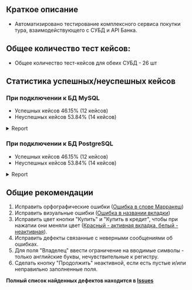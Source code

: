 ## Краткое описание
 * Автоматизировано тестирование комплексного сервиса покупки тура, взаимодействующего с СУБД и API Банка.
## Общее количество тест кейсов: 
 * Общее количество тест-кейсов для обеих СУБД - 26 шт
## Статистика успешных/неуспешных кейсов

### При подключении к БД MySQL
* Успешных кейсов 46.15% (12 кейсов)
* Неуспешных кейсов 53.84% (14 кейсов)
<details>
   <summary>Report</summary>
   
   ![image](https://user-images.githubusercontent.com/110032141/212689313-81bf5f62-d69c-4838-8f15-7bd60a7e29ad.png)
   
   ![image](https://user-images.githubusercontent.com/110032141/212689834-a8a1bd46-7694-4032-bcbe-aea7d8050097.png)
   
   ![image](https://user-images.githubusercontent.com/110032141/212691569-9fc242c8-7b23-496a-8cf1-766282594f62.png)
</details>

### При подключении к БД PostgreSQL
 * Успешных кейсов 46.15% (12 кейсов)
 * Неуспешных кейсов 53.84% (14 кейсов)
<details>
   <summary>Report</summary>
   
   ![image](https://user-images.githubusercontent.com/110032141/212693223-77c93def-db26-48e7-b921-3bd2ec0edfbb.png)
   
   ![image](https://user-images.githubusercontent.com/110032141/212693456-810f5da8-a7ea-46d6-8c4c-390e70f53c0f.png)
   
   ![image](https://user-images.githubusercontent.com/110032141/212693565-2d705e2a-9e90-4efc-a7fe-074d61661bc9.png)
</details>

## Общие рекомендации
1. Исправить орфографические ошибки ([Ошибка в слове Марракеш](https://github.com/ripodgor/QA46_Diploma/issues/1))
2. Исправить визуальные ошибки ([Ошибка в названии вкладки]()) 
3. Исправить цвет кнопки "Купить" и "Купить в кредит", чтобы при нажатии они меняли цвет ([Красный - активная вкладка, белый - неактивная]()).
3. Исправить дефекты связанные с неверными сообщениями об ошибках.
4. Для поля "Владелец" ввести ограничение на вводимые символы - только английские буквы, нечувствительные к регистру.
5. Сделать кнопку "Продолжить" неактивной, если есть пустые и/или неправильно заполненные поля.

**Полный список найденных дефектов находится в [Issues]()**
